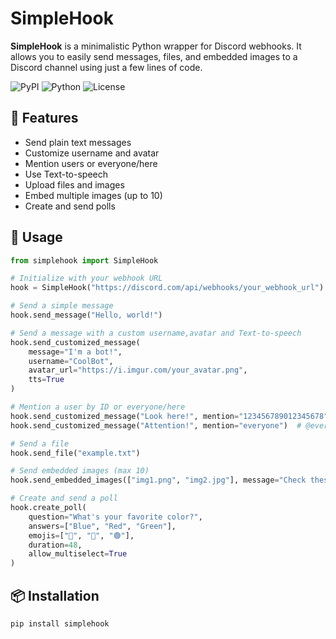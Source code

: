 # SimpleHook

**SimpleHook** is a minimalistic Python wrapper for Discord webhooks. It allows you to easily send messages, files, and embedded images to a Discord channel using just a few lines of code.

![PyPI](https://img.shields.io/pypi/v/simplehook) ![Python](https://img.shields.io/pypi/pyversions/simplehook) ![License](https://img.shields.io/github/license/jstiin/simplehook)

## 🔧 Features

- Send plain text messages
- Customize username and avatar
- Mention users or everyone/here
- Use Text-to-speech
- Upload files and images
- Embed multiple images (up to 10)
- Create and send polls

## 🚀 Usage

```python
from simplehook import SimpleHook

# Initialize with your webhook URL
hook = SimpleHook("https://discord.com/api/webhooks/your_webhook_url")

# Send a simple message
hook.send_message("Hello, world!")

# Send a message with a custom username,avatar and Text-to-speech
hook.send_customized_message(
    message="I'm a bot!",
    username="CoolBot",
    avatar_url="https://i.imgur.com/your_avatar.png",
    tts=True
)

# Mention a user by ID or everyone/here
hook.send_customized_message("Look here!", mention="123456789012345678")  # user mention
hook.send_customized_message("Attention!", mention="everyone")  # @everyone

# Send a file
hook.send_file("example.txt")

# Send embedded images (max 10)
hook.send_embedded_images(["img1.png", "img2.jpg"], message="Check these out!")

# Create and send a poll
hook.create_poll(
    question="What's your favorite color?",
    answers=["Blue", "Red", "Green"],
    emojis=["🔵", "🔴", "🟢"],
    duration=48,
    allow_multiselect=True
)
```

## 📦 Installation

```bash
pip install simplehook
```

